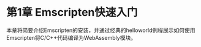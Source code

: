 # 第1章 Emscripten快速入门

本章将简要介绍Emscripten的安装，并通过经典的helloworld例程展示如何使用Emscripten将C/C++代码编译为WebAssembly模块。